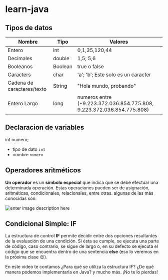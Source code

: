 # learn-java
## Tipos de datos
| Nombre | Tipo  | Valores |
|--|--|--|
| Entero  | int  | 0,1,35,120,44 |
| Decimales  | double  |1,5; 5,6 |
|Booleanos   | Boolean  |  true o false|
|Caracters | char | 'a'; 'b'; Este solo es un caracter |
|Cadena de caracteres/texto| String| "Hola mundo, probando" |
| Entero Largo| long | numeros entre (-9.223.372.036.854.775.808, 9.223.372.036.854.775.808) |

## Declaracion de variables

 int numero; 
- tipo de dato `int`
-	nombre `numero` 


## Operadores aritméticos

**Un operador** es un **símbolo especial** que indica que se debe efectuar una determinada operación. Estas operaciones pueden ser de asignación, aritméticas, condicionales, relacionales, entre otras. algunas de las más conocidas son:

![enter image description here](https://todocodeacademy.com/wp-content/uploads/2021/12/operaciones.png)

## Condicional Simple: IF

La  estructura de control  **IF**  permite decidir entre dos opciones resultantes de la evaluación de una condición. Si ésta se cumple, se ejecuta una parte de código, caso contrario, se sigue de largo o, en su defecto se ejecuta el código que se encuentra dentro de una sentencia  **else**  (eso lo veremos en la próxima clase 😉).

En este video te contamos ¿Para qué se utiliza la estructura IF? ¿De qué manera podemos implementarla en Java? y mucho más. ¡No te lo pierdas!
